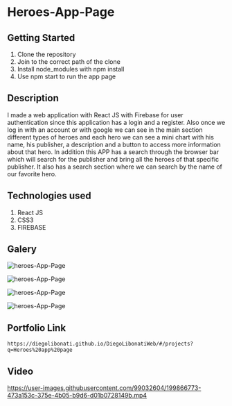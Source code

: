 # Heroes-App-Page

## Getting Started

1. Clone the repository
2. Join to the correct path of the clone
3. Install node_modules with npm install
4. Use npm start to run the app page

## Description

I made a web application with React JS with Firebase for user authentication since this application has a login and a register. Also once we log in with an account or with google we can see in the main section different types of heroes and each hero we can see a mini chart with his name, his publisher, a description and a button to access more information about that hero. In addition this APP has a search through the browser bar which will search for the publisher and bring all the heroes of that specific publisher. It also has a search section where we can search by the name of our favorite hero.

## Technologies used

1. React JS
2. CSS3
3. FIREBASE

## Galery

![heroes-App-Page](https://raw.githubusercontent.com/DiegoLibonati/DiegoLibonatiWeb/main/data/projects/React/Imagenes/heroesreact2-0.jpg)

![heroes-App-Page](https://raw.githubusercontent.com/DiegoLibonati/DiegoLibonatiWeb/main/data/projects/React/Imagenes/heroesreact2-1.jpg)

![heroes-App-Page](https://raw.githubusercontent.com/DiegoLibonati/DiegoLibonatiWeb/main/data/projects/React/Imagenes/heroesreact2-2.jpg)

![heroes-App-Page](https://raw.githubusercontent.com/DiegoLibonati/DiegoLibonatiWeb/main/data/projects/React/Imagenes/heroesreact2-3.jpg)

## Portfolio Link

`https://diegolibonati.github.io/DiegoLibonatiWeb/#/projects?q=Heroes%20app%20page`

## Video



https://user-images.githubusercontent.com/99032604/199866773-473a153c-375e-4b05-b9d6-d01b0728149b.mp4

